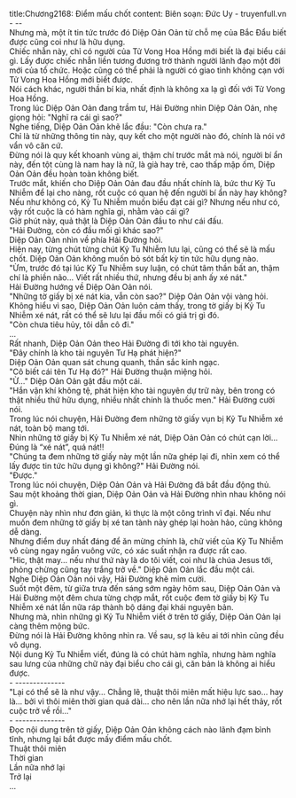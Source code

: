 title:Chương2168: Điểm mấu chốt
content:
Biên soạn: Đức Uy - truyenfull.vn<br>- --<br>Nhưng mà, một ít tin tức trước đó Diệp Oản Oản từ chỗ mẹ của Bắc Đẩu biết được cũng coi như là hữu dụng.<br>Chiếc nhẫn này, chỉ có người của Tử Vong Hoa Hồng mới biết là đại biểu cái gì. Lấy được chiếc nhẫn liền tương đương trở thành người lãnh đạo một đời mới của tổ chức. Hoặc cũng có thể phải là người có giao tình không cạn với Tử Vong Hoa Hồng mới biết được.<br>Nói cách khác, người thần bí kia, nhất định là không xa lạ gì đối với Tử Vong Hoa Hồng.<br>Trong lúc Diệp Oản Oản đang trầm tư, Hải Đường nhìn Diệp Oản Oản, nhẹ giọng hỏi: "Nghĩ ra cái gì sao?"<br>Nghe tiếng, Diệp Oản Oản khẽ lắc đầu: "Còn chưa ra."<br>Chỉ là từ những thông tin này, quy kết cho một người nào đó, chính là nói vớ vẩn vô căn cứ.<br>Đừng nói là quy kết khoanh vùng ai, thậm chí trước mắt mà nói, người bí ẩn này, đến tột cùng là nam hay là nữ, là già hay trẻ, cao thấp mập ốm, Diệp Oản Oản đều hoàn toàn không biết.<br>Trước mắt, khiến cho Diệp Oản Oản đau đầu nhất chính là, bức thư Kỷ Tu Nhiễm để lại cho nàng, rốt cuộc có quan hệ đến người bí ẩn này hay không?<br>Nếu như không có, Kỷ Tu Nhiễm muốn biểu đạt cái gì? Nhưng nếu như có, vậy rốt cuộc là có hàm nghĩa gì, nhằm vào cái gì?<br>Giờ phút này, quả thật là Diệp Oản Oản đầu to như cái đấu.<br>"Hải Đường, còn có đầu mối gì khác sao?"<br>Diệp Oản Oản nhìn về phía Hải Đường hỏi.<br>Hiện nay, từng chút từng chút Kỷ Tu Nhiễm lưu lại, cũng có thể sẽ là mấu chốt. Diệp Oản Oản không muốn bỏ sót bất kỳ tin tức hữu dụng nào.<br>"Ừm, trước đó tại lúc Kỷ Tu Nhiễm suy luận, có chút tâm thần bất an, thậm chí là phiền não... Viết rất nhiều thứ, nhưng đều bị anh ấy xé nát."<br>Hải Đường hướng về Diệp Oản Oản nói.<br>"Những tờ giấy bị xé nát kia, vẫn còn sao?" Diệp Oản Oản vội vàng hỏi.<br>Không hiểu vì sao, Diệp Oản Oản luôn cảm thấy, trong tờ giấy bị Kỷ Tu Nhiễm xé nát, rất có thể sẽ lưu lại đầu mối có giá trị gì đó.<br>"Còn chưa tiêu hủy, tôi dẫn cô đi."<br>...<br>Rất nhanh, Diệp Oản Oản theo Hải Đường đi tới kho tài nguyên.<br>"Đây chính là kho tài nguyên Tư Hạ phát hiện?"<br>Diệp Oản Oản quan sát chung quanh, thần sắc kinh ngạc.<br>"Cô biết cái tên Tư Hạ đó?" Hải Đường thuận miệng hỏi.<br>"Ừ..." Diệp Oản Oản gật đầu một cái.<br>"Hắn vận khí không tệ, phát hiện kho tài nguyên dự trữ này, bên trong có thật nhiều thứ hữu dụng, nhiều nhất chính là thuốc men." Hải Đường cười nói.<br>Trong lúc nói chuyện, Hải Đường đem những tờ giấy vụn bị Kỷ Tu Nhiễm xé nát, toàn bộ mang tới.<br>Nhìn những tờ giấy bị Kỷ Tu Nhiễm xé nát, Diệp Oản Oản có chút cạn lời...<br>Đúng là “xé nát”, quá nát!!<br>"Chúng ta đem những tờ giấy này một lần nữa ghép lại đi, nhìn xem có thể lấy được tin tức hữu dụng gì không?" Hải Đường nói.<br>"Được."<br>Trong lúc nói chuyện, Diệp Oản Oản và Hải Đường đã bắt đầu động thủ.<br>Sau một khoảng thời gian, Diệp Oản Oản và Hải Đường nhìn nhau không nói gì.<br>Chuyện này nhìn như đơn giản, kì thực là một công trình vĩ đại. Nếu như muốn đem những tờ giấy bị xé tan tành này ghép lại hoàn hảo, cũng không dễ dàng.<br>Nhưng điểm duy nhất đáng để ăn mừng chính là, chữ viết của Kỷ Tu Nhiễm vô cùng ngay ngắn vuông vức, có xác suất nhận ra được rất cao.<br>"Hic, thật may... nếu như thứ này là do tôi viết, coi như là chúa Jesus tới, phỏng chừng cũng tay trắng trở về." Diệp Oản Oản lắc đầu một cái.<br>Nghe Diệp Oản Oản nói vậy, Hải Đường khẽ mỉm cười.<br>Suốt một đêm, từ giữa trưa đến sáng sớm ngày hôm sau, Diệp Oản Oản và Hải Đường một đêm chưa từng chợp mắt, rốt cuộc đem tờ giấy bị Kỷ Tu Nhiễm xé nát lần nữa ráp thành bộ dáng đại khái nguyên bản.<br>Nhưng mà, nhìn những gì Kỷ Tu Nhiễm viết ở trên tờ giấy, Diệp Oản Oản lại càng thêm mộng bức.<br>Đừng nói là Hải Đường không nhìn ra. Về sau, sợ là kêu ai tới nhìn cũng đều vô dụng.<br>Nội dung Kỷ Tu Nhiễm viết, đúng là có chút hàm nghĩa, nhưng hàm nghĩa sau lưng của những chữ này đại biểu cho cái gì, căn bản là không ai hiểu được.<br>- --------------<br>"Lại có thể sẽ là như vậy... Chẳng lẽ, thuật thôi miên mất hiệu lực sao... hay là... bởi vì thôi miên thời gian quá dài... cho nên lần nữa nhớ lại hết thảy, rốt cuộc trở về rồi..."<br>- --------------<br>Đọc nội dung trên tờ giấy, Diệp Oản Oản không cách nào lãnh đạm bình tĩnh, nhưng lại bắt được mấy điểm mấu chốt.<br>Thuật thôi miên<br>Thời gian<br>Lần nữa nhớ lại<br>Trở lại<br>...